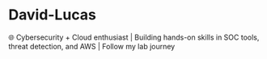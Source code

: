 # David-Lucas
🌐 Cybersecurity + Cloud enthusiast | Building hands-on skills in SOC tools, threat detection, and AWS | Follow my lab journey

